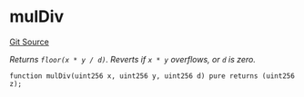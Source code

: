 # mulDiv
[Git Source](https://github.com/zammdefi/ZAMM/blob/01418cf0888a2a8e3cc999c814fa483ce70fd973/src/utils/Math.sol)

*Returns `floor(x * y / d)`.
Reverts if `x * y` overflows, or `d` is zero.*


```solidity
function mulDiv(uint256 x, uint256 y, uint256 d) pure returns (uint256 z);
```

